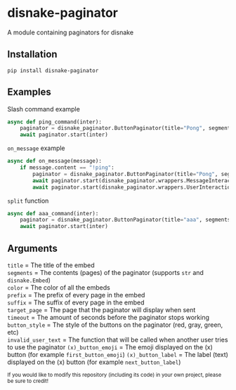 # disnake-paginator
A module containing paginators for disnake

## Installation
```
pip install disnake-paginator
```

## Examples
Slash command example
```py
async def ping_command(inter):
	paginator = disnake_paginator.ButtonPaginator(title="Pong", segments=["Hello", "World"], color=0x00ff00)
	await paginator.start(inter)
```

`on_message` example
```py
async def on_message(message):
	if message.content == "!ping":
		paginator = disnake_paginator.ButtonPaginator(title="Pong", segments=["This is", "a message"], button_style=disnake.ButtonStyle.red)
		await paginator.start(disnake_paginator.wrappers.MessageInteractionWrapper(message)) #sends a message in the channel
		await paginator.start(disnake_paginator.wrappers.UserInteractionWrapper(message.author)) #sends a DM to the author
```

`split` function
```py
async def aaa_command(inter):
	paginator = disnake_paginator.ButtonPaginator(title="aaa", segments=disnake_paginator.split("a"*6969, 1000), target_page=4)
	await paginator.start(inter)
```

## Arguments
`title` = The title of the embed\
`segments` = The contents (pages) of the paginator (supports `str` and `disnake.Embed`)\
`color` = The color of all the embeds\
`prefix` = The prefix of every page in the embed\
`suffix` = The suffix of every page in the embed\
`target_page` = The page that the paginator will display when sent\
`timeout` = The amount of seconds before the paginator stops working\
`button_style` = The style of the buttons on the paginator (red, gray, green, etc)\
`invalid_user_text` = The function that will be called when another user tries to use the paginator
`(x)_button_emoji` = The emoji displayed on the (x) button (for example `first_button_emoji`)
`(x)_button_label` = The label (text) displayed on the (x) button (for example `next_button_label`)

<sub>If you would like to modify this repository (including its code) in your own project, please be sure to credit!</sub>
